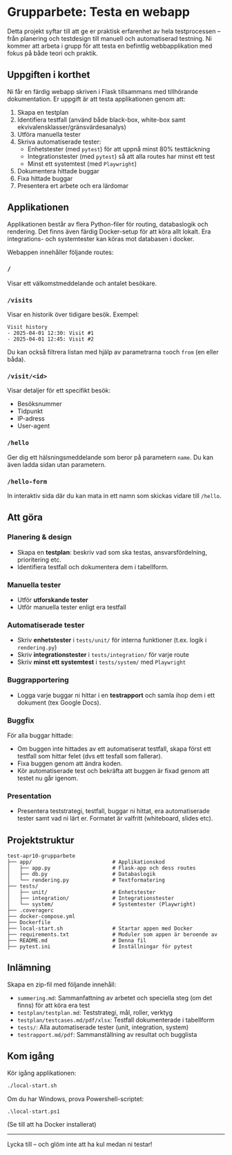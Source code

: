 # Grupparbete: Testa en webapp

Detta projekt syftar till att ge er praktisk erfarenhet av hela testprocessen – från planering och testdesign till manuell och automatiserad testning. Ni kommer att arbeta i grupp för att testa en befintlig webbapplikation med fokus på både teori och praktik.

## Uppgiften i korthet

Ni får en färdig webapp skriven i Flask tillsammans med tillhörande dokumentation. Er uppgift är att testa applikationen genom att:

1. Skapa en testplan
2. Identifiera testfall (använd både black-box, white-box samt ekvivalensklasser/gränsvärdesanalys)
3. Utföra manuella tester
4. Skriva automatiserade tester:
   - Enhetstester (med `pytest`) för att uppnå minst 80% testtäckning
   - Integrationstester (med `pytest`) så att alla routes har minst ett test
   - Minst ett systemtest (med `Playwright`)
5. Dokumentera hittade buggar
6. Fixa hittade buggar
7. Presentera ert arbete och era lärdomar

## Applikationen

Applikationen består av flera Python-filer för routing, databaslogik och rendering. Det finns även färdig Docker-setup för att köra allt lokalt. Era integrations- och systemtester kan köras mot databasen i docker.

Webappen innehåller följande routes:

### `/`  
Visar ett välkomstmeddelande och antalet besökare.

### `/visits`  
Visar en historik över tidigare besök. Exempel:  
```
Visit history  
- 2025-04-01 12:30: Visit #1  
- 2025-04-01 12:45: Visit #2  
```

Du kan också filtrera listan med hjälp av parametrarna `to`och `from` (en eller båda).

### `/visit/<id>`  
Visar detaljer för ett specifikt besök:
- Besöksnummer
- Tidpunkt
- IP-adress
- User-agent

### `/hello`
Ger dig ett hälsningsmeddelande som beror på parametern `name`. Du kan även ladda sidan utan parametern.

### `/hello-form`
In interaktiv sida där du kan mata in ett namn som skickas vidare till `/hello`.

## Att göra

### Planering & design
- Skapa en **testplan**: beskriv vad som ska testas, ansvarsfördelning, prioritering etc.
- Identifiera testfall och dokumentera dem i tabellform.

### Manuella tester
- Utför **utforskande tester**
- Utför manuella tester enligt era testfall

### Automatiserade tester
- Skriv **enhetstester** i `tests/unit/` för interna funktioner (t.ex. logik i `rendering.py`)
- Skriv **integrationstester** i `tests/integration/` för varje route
- Skriv **minst ett systemtest** i `tests/system/` med `Playwright`

### Buggrapportering
- Logga varje buggar ni hittar i en **testrapport** och samla ihop dem i ett dokument (tex Google Docs).

### Buggfix
För alla buggar hittade:
- Om buggen inte hittades av ett automatiserat testfall, skapa först ett testfall som hittar felet (dvs ett tesfall som fallerar).
- Fixa buggen genom att ändra koden.
- Kör automatiserade test och bekräfta att buggen är fixad genom att testet nu går igenom.

### Presentation
- Presentera teststrategi, testfall, buggar ni hittat, era automatiserade tester samt vad ni lärt er. Formatet är valfritt (whiteboard, slides etc).

## Projektstruktur

```
test-apr10-grupparbete
├── app/                          # Applikationskod
│   ├── app.py                    # Flask-app och dess routes
│   ├── db.py                     # Databaslogik
│   └── rendering.py              # Textformatering
├── tests/
│   ├── unit/                     # Enhetstester
│   ├── integration/              # Integrationstester
│   └── system/                   # Systemtester (Playwright)
├── .coveragerc
├── docker-compose.yml
├── Dockerfile
├── local-start.sh                # Startar appen med Docker
├── requirements.txt              # Moduler som appen är beroende av
├── README.md                     # Denna fil
├── pytest.ini                    # Inställningar för pytest
```

## Inlämning

Skapa en zip-fil med följande innehåll:

- `summering.md`: Sammanfattning av arbetet och speciella steg (om det finns) för att köra era test
- `testplan/testplan.md`: Teststrategi, mål, roller, verktyg
- `testplan/testcases.md/pdf/xlsx`: Testfall dokumenterade i tabellform
- `tests/`: Alla automatiserade tester (unit, integration, system)
- `testrapport.md/pdf`: Sammanställning av resultat och bugglista

## Kom igång

Kör igång applikationen:
```bash
./local-start.sh
```

Om du har Windows, prova Powershell-scriptet:
```
.\local-start.ps1
```

(Se till att ha Docker installerat)

---

Lycka till – och glöm inte att ha kul medan ni testar!
